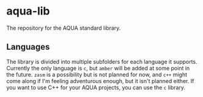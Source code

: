 # aqua-lib

The repository for the AQUA standard library.

## Languages

The library is divided into multiple subfolders for each language it supports. Currently the only language is `c`, but `amber` will be added at some point in the future. `zasm` is a possibility but is not planned for now, and `c++` might come along if I'm feeling adventurous enough, but it isn't planned either. If you want to use C++ for your AQUA projects, you can use the `c` library.

